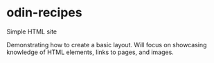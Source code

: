 # odin-recipes

Simple HTML site

Demonstrating how to create a basic layout. Will focus
on showcasing knowledge of HTML elements, links to pages, and
images.
